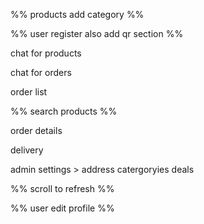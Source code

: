 %% products add category %%

%% user register also add qr section %%

chat for products


chat for orders

order list

%% search products %%


order details


delivery


admin settings >
	address
		catergoryies
		deals

%% scroll to refresh %%

%% user edit profile %%


		